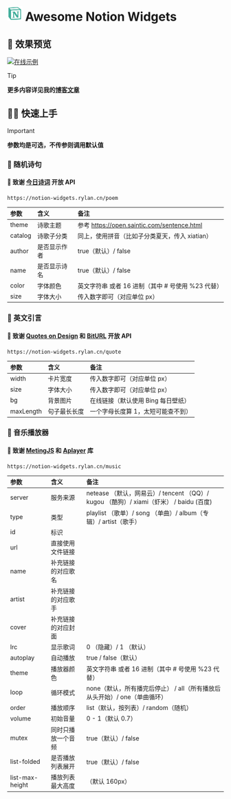 # <img src="./assets/favicon.ico" width="35"> Awesome Notion Widgets

## 🌷 效果预览

[![在线示例](https://img.shields.io/badge/在线示例-点击查看-lightseagreen?style=for-the-badge&logo=vercel)](https://notion-widgets.rylan.cn/)

> [!Tip]  
> **更多内容详见我的[博客文章](https://rylan.cn/article/notion-widgets)**

## 🧙🏻 快速上手

> [!Important]  
> **参数均是可选，不传参则调用默认值**

### 🔮 随机诗句

#### 🎁 致谢 [今日诗词](https://www.jinrishici.com/) 开放 API

```
https://notion-widgets.rylan.cn/poem
```

| 参数    | 含义         | 备注                                              |
| :------ | :----------- | :------------------------------------------------ |
| theme   | 诗歌主题     | 参考 https://open.saintic.com/sentence.html       |
| catalog | 诗歌子分类   | 同上，使用拼音（比如子分类夏天，传入 xiatian）    |
| author  | 是否显示作者 | true（默认）/ false                               |
| name    | 是否显示诗名 | true（默认）/ false                               |
| color   | 字体颜色     | 英文字符串 或者 16 进制（其中 # 号使用 %23 代替） |
| size    | 字体大小     | 传入数字即可（对应单位 px）                       |

### 🔮 英文引言

#### 🎁 致谢 [Quotes on Design](https://quotesondesign.com/) 和 [BitURL](https://biturl.top/) 开放 API

```
https://notion-widgets.rylan.cn/quote
```

| 参数      | 含义         | 备注                               |
| :-------- | :----------- | :--------------------------------- |
| width     | 卡片宽度     | 传入数字即可（对应单位 px）        |
| size      | 字体大小     | 传入数字即可（对应单位 px）        |
| bg        | 背景图片     | 在线链接（默认使用 Bing 每日壁纸） |
| maxLength | 句子最长长度 | 一个字母长度算 1，太短可能查不到） |

### 🔮 音乐播放器

#### 🎁 致谢 [MetingJS](https://github.com/xizeyoupan/Meting-API/) 和 [Aplayer](https://github.com/DIYgod/APlayer) 库

```
https://notion-widgets.rylan.cn/music
```

| 参数            | 含义               | 备注                                                                                   |
| :-------------- | :----------------- | :------------------------------------------------------------------------------------- |
| server          | 服务来源           | netease （默认，网易云）/ tencent （QQ）/ kugou （酷狗）/ xiami（虾米） / baidu (百度) |
| type            | 类型               | playlist （歌单）/ song （单曲）/ album（专辑）/ artist（歌手）                        |
| id              | 标识               |                                                                                        |
| url             | 直接使用文件链接   |                                                                                        |
| name            | 补充链接的对应歌名 |                                                                                        |
| artist          | 补充链接的对应歌手 |                                                                                        |
| cover           | 补充链接的对应封面 |                                                                                        |
| lrc             | 显示歌词           | 0 （隐藏）/ 1 （默认）                                                                 |
| autoplay        | 自动播放           | true / false（默认）                                                                   |
| theme           | 播放器颜色         | 英文字符串 或者 16 进制（其中 # 号使用 %23 代替）                                      |
| loop            | 循环模式           | none（默认，所有播完后停止） / all（所有播放后从头开始）/ one（单曲循环）              |
| order           | 播放顺序           | list（默认，按列表）/ random（随机）                                                   |
| volume          | 初始音量           | 0 - 1（默认 0.7）                                                                      |
| mutex           | 同时只播放一个音频 | true（默认）/ false                                                                    |
| list-folded     | 是否播放列表展开   | true（默认）/ false                                                                    |
| list-max-height | 播放列表最大高度   | （默认 160px）                                                                         |
